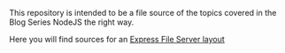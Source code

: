 This repository is intended to be a file source of the topics covered in the Blog Series
NodeJS the right way.

Here you will find sources for an [Express File Server layout](https://blog.backspinestudios.com/how-to-setup-an-express-file-webserver/)